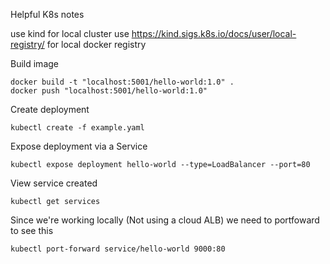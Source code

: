 Helpful K8s notes

use kind for local cluster
use https://kind.sigs.k8s.io/docs/user/local-registry/ for local docker registry

Build image

```
docker build -t "localhost:5001/hello-world:1.0" .
docker push "localhost:5001/hello-world:1.0" 
```

Create deployment
```
kubectl create -f example.yaml 
```

Expose deployment via a Service
```
kubectl expose deployment hello-world --type=LoadBalancer --port=80
```

View service created
```
kubectl get services
```

Since we're working locally (Not using a cloud ALB) we need to portfoward to see this

```
kubectl port-forward service/hello-world 9000:80
```